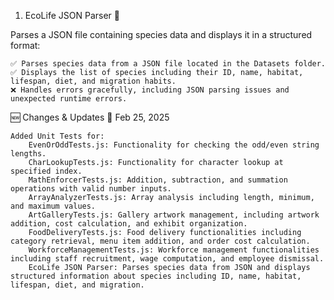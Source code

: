 1. EcoLife JSON Parser 🌿

Parses a JSON file containing species data and displays it in a structured format:

    ✅ Parses species data from a JSON file located in the Datasets folder.
    ✅ Displays the list of species including their ID, name, habitat, lifespan, diet, and migration habits.
    ❌ Handles errors gracefully, including JSON parsing issues and unexpected runtime errors.

🆕 Changes & Updates
📅 Feb 25, 2025

    Added Unit Tests for:
        EvenOrOddTests.js: Functionality for checking the odd/even string lengths.
        CharLookupTests.js: Functionality for character lookup at specified index.
        MathEnforcerTests.js: Addition, subtraction, and summation operations with valid number inputs.
        ArrayAnalyzerTests.js: Array analysis including length, minimum, and maximum values.
        ArtGalleryTests.js: Gallery artwork management, including artwork addition, cost calculation, and exhibit organization.
        FoodDeliveryTests.js: Food delivery functionalities including category retrieval, menu item addition, and order cost calculation.
        WorkforceManagementTests.js: Workforce management functionalities including staff recruitment, wage computation, and employee dismissal.
        EcoLife JSON Parser: Parses species data from JSON and displays structured information about species including ID, name, habitat, lifespan, diet, and migration.

